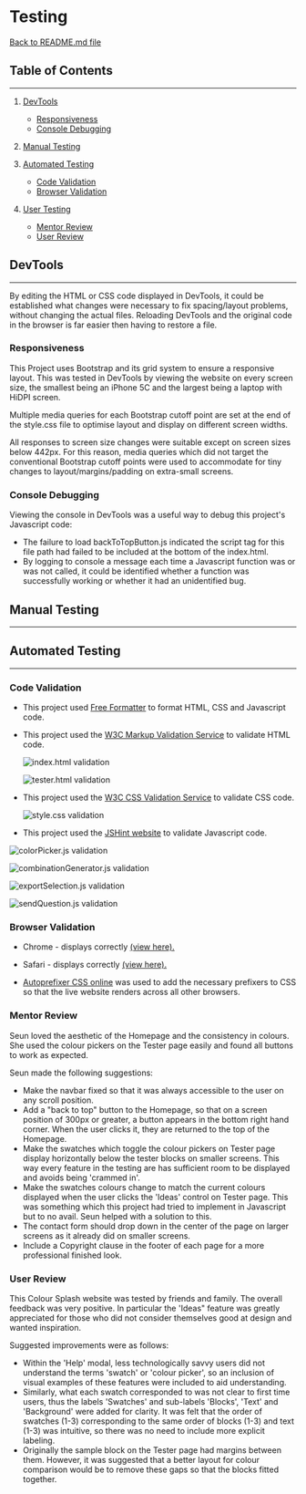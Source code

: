 # Testing

[Back to README.md file](README.md)

## Table of Contents
---

1. [DevTools](#dev-tools)
    * [Responsiveness](#responsiveness)
    * [Console Debugging](#console-debugging)

2. [Manual Testing](#manual-testing)

3. [Automated Testing](#automated-testing)
    * [Code Validation](#code-validation)
    * [Browser Validation](#browser-validation)
    
4. [User Testing](#user-testing)
    * [Mentor Review](#mentor-review)
    * [User Review](#user-review)

## DevTools
---

By editing the HTML or CSS code displayed in DevTools, it could be established what changes were necessary to fix spacing/layout problems, without changing the actual files. Reloading DevTools and the original code in the browser is far easier then having to restore a file. 

### Responsiveness 
This Project uses Bootstrap and its grid system to ensure a responsive layout. This was tested in DevTools by viewing the website on every screen size, the smallest being an iPhone 5C and the largest being a laptop with HiDPI screen.

Multiple media queries for each Bootstrap cutoff point are set at the end of the style.css file to optimise layout and display on different screen widths.

All responses to screen size changes were suitable except on screen sizes below 442px. For this reason, media queries which did not target the conventional Bootstrap cutoff points were used to accommodate for tiny changes to layout/margins/padding on extra-small screens.

### Console Debugging
Viewing the console in DevTools was a useful way to debug this project's Javascript code: 
- The failure to load backToTopButton.js indicated the script tag for this file path had failed to be included at the bottom of the index.html. 
- By logging to console a message each time a Javascript function was or was not called, it could be identified whether a function was successfully working or whether it had an unidentified bug.

## Manual Testing
---

## Automated Testing
---

### Code Validation

- This project used [Free Formatter]([https://www.freeformatter.com](https://www.freeformatter.com/)) to format HTML, CSS and Javascript code.

- This project used the [W3C Markup Validation Service]([https://validator.w3.org/](https://validator.w3.org/)) to validate HTML code.

    ![index.html validation](assets/images/readme-images/validated-home.png)

    ![tester.html validation](assets/images/readme-images/validated-tester.png)

- This project used the [W3C CSS Validation Service]([https://validator.w3.org/](https://validator.w3.org/)) to validate CSS code.

    ![style.css validation](assets/images/readme-images/validated-css.png)

- This project used the [JSHint website]([https://jshint.com/](https://jshint.com/)) to validate Javascript code.

![colorPicker.js validation](assets/images/readme-images/validated-color-picker-library.png)

![combinationGenerator.js validation](assets/images/readme-images/validated-combination-generator.png)

![exportSelection.js validation](assets/images/readme-images/validated-export-selection.png)

![sendQuestion.js validation](assets/images/readme-images/validated-send-mail.png)


### Browser Validation

- Chrome - displays correctly [(view here).](assets/images/readme-images/opening-html.png)
- Safari - displays correctly [(view here).](assets/images/readme-images/safari.png)

- [Autoprefixer CSS online](https://autoprefixer.github.io/) was used to add the necessary prefixers to CSS so that the live website renders across all other browsers.


### Mentor Review

Seun loved the aesthetic of the Homepage and the consistency in colours. She used the colour pickers on the Tester page easily and found all buttons to work as expected.

Seun made the following suggestions:

- Make the navbar fixed so that it was always accessible to the user on any scroll position.
- Add a "back to top" button to the Homepage, so that on a screen position of 300px or greater, a button appears in the bottom right hand corner. When the user clicks it, they are returned to the top of the Homepage.
- Make the swatches which toggle the colour pickers on Tester page display horizontally below the tester blocks on smaller screens. This way every feature in the testing are has sufficient room to be displayed and avoids being 'crammed in'.
- Make the swatches colours change to match the current colours displayed when the user clicks the 'Ideas' control on Tester page. This was something which this project had tried to implement in Javascript but to no avail. Seun helped with a solution to this.
- The contact form should drop down in the center of the page on larger screens as it already did on smaller screens.
- Include a Copyright clause in the footer of each page for a more professional finished look.

### User Review

This Colour Splash website was tested by friends and family. The overall feedback was very positive. In particular the 'Ideas" feature was greatly appreciated for those who did not consider themselves good at design and wanted inspiration. 

Suggested improvements were as follows:

- Within the 'Help' modal, less technologically savvy users did not understand the terms 'swatch' or 'colour picker', so an inclusion of visual examples of these features were included to aid understanding.
- Similarly, what each swatch corresponded to was not clear to first time users, thus the labels 'Swatches' and sub-labels 'Blocks', 'Text' and 'Background' were added for clarity. It was felt that the order of swatches (1-3) corresponding to the same order of blocks (1-3) and text (1-3) was intuitive, so there was no need to include more explicit labeling.
- Originally the sample block on the Tester page had margins between them. However, it was suggested that a better layout for colour comparison would be to remove these gaps so that the blocks fitted together.